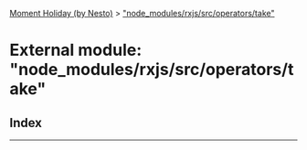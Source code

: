 [Moment Holiday (by Nesto)](../README.md) > ["node_modules/rxjs/src/operators/take"](../modules/_node_modules_rxjs_src_operators_take_.md)

# External module: "node_modules/rxjs/src/operators/take"

## Index

---

